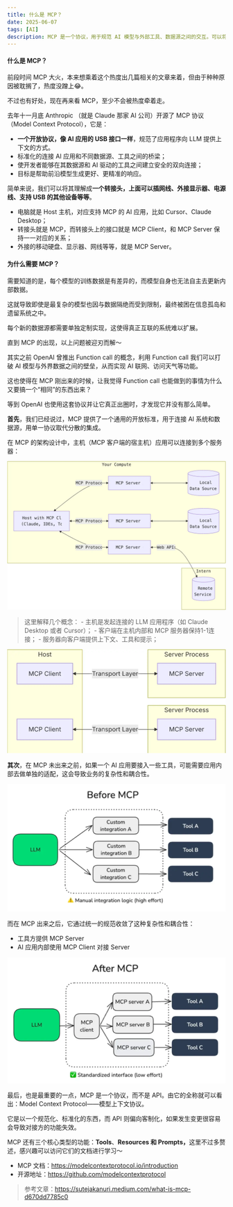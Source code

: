 ```yaml
---
title: 什么是 MCP？
date: 2025-06-07
tags: [AI]
description: MCP 是一个协议，用于规范 AI 模型与外部工具、数据源之间的交互。可以将它看成一个转接头，将外部的东西转换成统一的 USB 接入到主机应用。
---
```


#### 什么是 MCP？

前段时间 MCP 大火，本来想乘着这个热度出几篇相关的文章来着，但由于种种原因被耽搁了，热度没蹭上😂。

不过也有好处，现在再来看 MCP，至少不会被热度牵着走。

去年十一月底 Anthropic （就是 Claude 那家 AI 公司）开源了 MCP 协议（Model Context Protocol），它是：

* **一个开放协议，像 AI 应用的 USB 接口一样**，规范了应用程序向 LLM 提供上下文的方式。
* 标准化的连接 AI 应用和不同数据源、工具之间的桥梁；
* 使开发者能够在其数据源和 AI 驱动的工具之间建立安全的双向连接；
* 目标是帮助前沿模型生成更好、更精准的响应。

简单来说，我们可以将其理解成**一个转接头，上面可以插网线、外接显示器、电源线、支持 USB 的其他设备等等**。

* 电脑就是 Host 主机，对应支持 MCP 的 AI 应用，比如 Cursor、Claude Desktop；
* 转接头就是 MCP，而转接头上的接口就是 MCP Client，和 MCP Server 保持一一对应的关系；
* 外接的移动硬盘、显示器、网线等等，就是 MCP Server。

#### 为什么需要 MCP？

需要知道的是，每个模型的训练数据是有差异的，而模型自身也无法自主去更新内部数据。

这就导致即使是最复杂的模型也因与数据隔绝而受到限制，最终被困在信息孤岛和遗留系统之中。

每个新的数据源都需要单独定制实现，这使得真正互联的系统难以扩展。

直到 MCP 的出现，以上问题被迎刃而解～

其实之前 OpenAI 曾推出 Function call 的概念，利用 Function call 我们可以打破 AI 模型与外界数据之间的壁垒，从而实现 AI 联网、访问天气等功能。

这也使得在 MCP 刚出来的时候，让我觉得 Function call 也能做到的事情为什么又要搞一个“相同”的东西出来？

等到 OpenAI 也使用这套协议并让它真正出圈时，才发现它并没有那么简单。

**首先**，我们已经说过，MCP 提供了一个通用的开放标准，用于连接 AI 系统和数据源，用单一协议取代分散的集成。

在 MCP 的架构设计中，主机（MCP 客户端的宿主机）应用可以连接到多个服务器：

![](assets/Rj0ql8-p1avf_A2Mcn55hFc2KP4GTdSH6k1oDZkIW2M=.webp)

> 这里解释几个概念：
> \- 主机是发起连接的 LLM 应用程序（如 Claude Desktop 或者 Cursor）；
> \- 客户端在主机内部和 MCP 服务器保持1-1连接；
> \- 服务器向客户端提供上下文、工具和提示；

![](assets/Jttk67LKSQTDS12UMl3P7t5_rtpJSAPV5JEFXteXMTA=.webp)

**其次**，在 MCP 未出来之前，如果一个 AI 应用要接入一些工具，可能需要应用内部去做单独的适配，这会导致业务的复杂性和耦合性。

![](assets/2Cq4shOYVXJxa3wMSnZ4LqO-w7-xnKnIXP8svvBEKdI=.webp)

而在 MCP 出来之后，它通过统一的规范收敛了这种复杂性和耦合性：

* 工具方提供 MCP Server
* AI 应用内部使用 MCP Client 对接 Server

![](assets/MlgJoTF8M39FveRjwWa8cSQVnbZtP7lPfx8Na7RvXnI=.webp)

最后，也是最重要的一点，MCP 是一个协议，而不是 API。由它的全称就可以看出：Model Context Protocol——模型上下文协议。

它是以一个规范化、标准化的东西，而 API 则偏向客制化，如果发生变更很容易会导致对接方的功能失效。

MCP 还有三个核心类型的功能：**Tools**、**Resources 和 Prompts，**&#x8FD9;里不过多赘述，感兴趣可以访问它们的文档进行学习～

* MCP 文档：https://modelcontextprotocol.io/introduction
* 开源地址：https://github.com/modelcontextprotocol

> 参考文章：https://sutejakanuri.medium.com/what-is-mcp-d670dd7785c0

